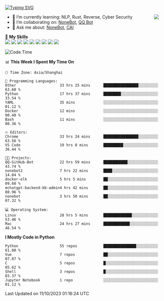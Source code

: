 [![Typing SVG](https://readme-typing-svg.herokuapp.com?size=25&duration=2500&color=8C43EA&vCenter=true&width=200&height=40&lines=Hi+there+%F0%9F%91%8B%F0%9F%8F%BB;I'm+yanyongyu)](https://git.io/typing-svg)

<a href="#">
  <img align="right" src="https://github-readme-stats.vercel.app/api?username=yanyongyu&count_private=true&show_icons=true&bg_color=15,f2f7fd,E0EAFC" />
</a>

- 🌱 I’m currently learning: NLP, Rust, Reverse, Cyber Security
- 👯 I’m collaborating on: [NoneBot](https://github.com/nonebot), [QQ Bot](https://github.com/Mrs4s/go-cqhttp)
- 💬 Ask me about: [NoneBot](https://github.com/nonebot), [CAI](https://github.com/cscs181/CAI)

🌟 **My Skills**  
![](https://img.shields.io/badge/-Python-3e74a2?style=flat-square&logo=Python&logoColor=fff)
![](https://img.shields.io/badge/-Node.js-339933?style=flat-square&logo=Node.js&logoColor=fff)
![](https://img.shields.io/badge/-Vue-4fc08d?style=flat-square&logo=Vue.js&logoColor=fff)
![](https://img.shields.io/badge/-React-2d98ce?style=flat-square&logo=React&logoColor=fff)
![](https://img.shields.io/badge/-Docker-2496ED?style=flat-square&logo=Docker&logoColor=fff)
![](https://img.shields.io/badge/-Linux-000000?style=flat-square&logo=Linux&logoColor=fff)
![](https://img.shields.io/badge/-MySQL-4479A1?style=flat-square&logo=MySQL&logoColor=fff)
![](https://img.shields.io/badge/-Redis-DC382D?style=flat-square&logo=Redis&logoColor=fff)
![](https://img.shields.io/badge/-MongoDB-47A248?style=flat-square&logo=MongoDB&logoColor=fff)

<!--START_SECTION:waka-->
![Code Time](http://img.shields.io/badge/Code%20Time-5%2C086%20hrs%2052%20mins-blue)

📊 **This Week I Spent My Time On** 

```text
🕑︎ Time Zone: Asia/Shanghai

💬 Programming Languages: 
Other                    33 hrs 25 mins      ████████████████░░░░░░░░░   63.60 % 
Python                   17 hrs 37 mins      ████████░░░░░░░░░░░░░░░░░   33.54 % 
YAML                     35 mins             ░░░░░░░░░░░░░░░░░░░░░░░░░   01.12 % 
Docker                   12 mins             ░░░░░░░░░░░░░░░░░░░░░░░░░   00.40 % 
Bash                     11 mins             ░░░░░░░░░░░░░░░░░░░░░░░░░   00.36 % 

🔥 Editors: 
Chrome                   33 hrs 24 mins      ████████████████░░░░░░░░░   63.56 % 
VS Code                  19 hrs 8 mins       █████████░░░░░░░░░░░░░░░░   36.44 % 

🐱‍💻 Projects: 
QQ-GitHub-Bot            22 hrs 59 mins      ███████████░░░░░░░░░░░░░░   43.74 % 
nonebot2                 7 hrs 22 mins       ████░░░░░░░░░░░░░░░░░░░░░   14.04 % 
docker-elk               5 hrs 5 mins        ██░░░░░░░░░░░░░░░░░░░░░░░   09.68 % 
mchatgpt-backend-kb-admin4 hrs 42 mins       ██░░░░░░░░░░░░░░░░░░░░░░░   08.96 % 
nonebot                  3 hrs 50 mins       ██░░░░░░░░░░░░░░░░░░░░░░░   07.32 % 

💻 Operating System: 
Linux                    28 hrs 5 mins       █████████████░░░░░░░░░░░░   53.46 % 
Mac                      24 hrs 27 mins      ████████████░░░░░░░░░░░░░   46.54 % 
```

**I Mostly Code in Python** 

```text
Python                   55 repos            ███████████████░░░░░░░░░░   61.80 % 
Vue                      7 repos             ██░░░░░░░░░░░░░░░░░░░░░░░   07.87 % 
C                        5 repos             █░░░░░░░░░░░░░░░░░░░░░░░░   05.62 % 
Shell                    3 repos             █░░░░░░░░░░░░░░░░░░░░░░░░   03.37 % 
Jupyter Notebook         1 repo              ░░░░░░░░░░░░░░░░░░░░░░░░░   01.12 % 
```




 Last Updated on 11/10/2023 01:16:24 UTC
<!--END_SECTION:waka-->
